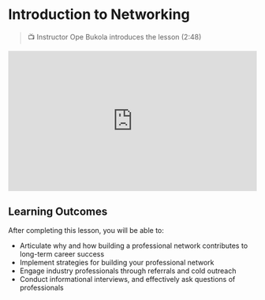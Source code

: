 # Introduction to Networking

>  📺 Instructor Ope Bukola introduces the lesson (2:48)

<div style="position: relative; padding-bottom: 56.25%; height: 0;">
  <iframe width="560" height="315" src="https://www.youtube.com/embed/n1uJz0sG_3c?si=9XWopUhc58EtoveD" title="YouTube video player" frameborder="0" allow="accelerometer; autoplay; clipboard-write; encrypted-media; gyroscope; picture-in-picture; web-share"  allowfullscreen style="position: absolute; top: 0; left: 0; width: 100%; height: 100%;"></iframe>
</div>

## Learning Outcomes

After completing this lesson, you will be able to:

- Articulate why and how building a professional network contributes to long-term career success
- Implement strategies for building your professional network
- Engage industry professionals through referrals and cold outreach
- Conduct informational interviews, and effectively ask questions of professionals
